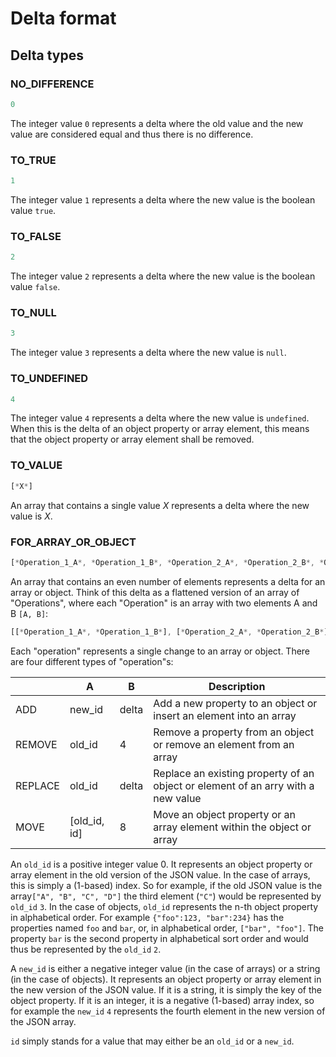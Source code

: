 # Delta format


## Delta types


### NO_DIFFERENCE

```JavaScript
0
```

The integer value `0` represents a delta where the old value and the new value are considered equal and thus there is no difference.


### TO_TRUE

```JavaScript
1
```

The integer value `1` represents a delta where the new value is the boolean value `true`.


### TO_FALSE

```JavaScript
2
```

The integer value `2` represents a delta where the new value is the boolean value `false`.


### TO_NULL

```JavaScript
3
```

The integer value `3` represents a delta where the new value is `null`.


### TO_UNDEFINED

```JavaScript
4
```

The integer value `4` represents a delta where the new value is `undefined`. When this is the delta of an object property or array element, this means that the object property or array element shall be removed.


### TO_VALUE

```JavaScript
[*X*]
```

An array that contains a single value *X* represents a delta where the new value is *X*.


### FOR_ARRAY_OR_OBJECT

```JavaScript
[*Operation_1_A*, *Operation_1_B*, *Operation_2_A*, *Operation_2_B*, *Operation_3_A*, *Operation_3_B*, ...]
```

An array that contains an even number of elements represents a delta for an array or object. Think of this delta as a flattened version of an array of "Operations", where each "Operation" is an array with two elements A and B `[A, B]`:
```JavaScript
[[*Operation_1_A*, *Operation_1_B*], [*Operation_2_A*, *Operation_2_B*], [*Operation_3_A*, *Operation_3_B*], ...]
```

Each "operation" represents a single change to an array or object. There are four different types of "operation"s:

|         | A            | B     | Description                                                                      |
| ------- | ------------ | ----- | -------------------------------------------------------------------------------- |
| ADD     | new_id       | delta | Add a new property to an object or insert an element into an array               |
| REMOVE  | old_id       | 4     | Remove a property from an object or remove an element from an array              |
| REPLACE | old_id       | delta | Replace an existing property of an object or element of an arry with a new value |
| MOVE    | [old_id, id] | 8     | Move an object property or an array element within the object or array           |

An `old_id` is a positive integer value  0. It represents an object property or array element in the old version of the JSON value. In the case of arrays, this is simply a (1-based) index. So for example, if the old JSON value is the array`["A", "B", "C", "D"]` the third element (`"C"`) would be represented by `old_id` `3`. In the case of objects, `old_id` represents the n-th object property in alphabetical order. For example `{"foo":123, "bar":234}` has the properties named `foo` and `bar`, or, in alphabetical order, `["bar", "foo"]`. The property `bar` is the second property in alphabetical sort order and would thus be represented by the `old_id` `2`.

A `new_id` is either a negative integer value (in the case of arrays) or a string (in the case of objects). It represents an object property or array element in the new version of the JSON value. If it is a string, it is simply the key of the object property. If it is an integer, it is a negative (1-based) array index, so for example the `new_id` `4` represents the fourth element in the new version of the JSON array.

`id` simply stands for a value that may either be an `old_id` or a `new_id`.
